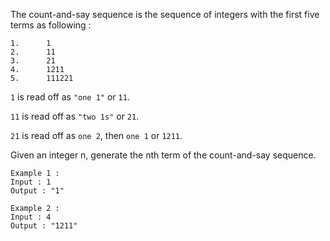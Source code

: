 The count-and-say sequence is the sequence of integers with the first five terms as following :

```
1.      1
2.      11
3.      21
4.      1211
5.      111221
```

`1` is read off as `"one 1"` or `11`.

`11` is read off as `"two 1s"` or `21`.

`21` is read off as `one 2`, then `one 1` or `1211`.

Given an integer n, generate the nth term of the count-and-say sequence.

```
Example 1 :
Input : 1
Output : "1"
```

```
Example 2 :
Input : 4
Output : "1211"
```
